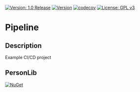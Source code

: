 [![Version: 1.0 Release](https://shields.io/badge/Version-1.0%20Release-green.svg)](https://github.com/smasgl/pipeline)
[![Version](https://travis-ci.com/smasgl/pipeline.svg?branch=main)](https://travis-ci.com/github/smasgl/pipeline)
[![codecov](https://codecov.io/gh/smasgl/pipeline/branch/main/graph/badge.svg?token=031DBA55ZI)](https://codecov.io/gh/smasgl/pipeline)
[![License: GPL v3](https://shields.io/badge/License-GPL%20v3-blue.svg)](https://www.gnu.org/licenses/gpl-3.0)

# Pipeline

## Description

Example CI/CD project

## PersonLib
[![NuGet](https://img.shields.io/nuget/dt/Smasgl.Model.PersonLib.svg)](https://www.nuget.org/packages/Smasgl.Model.PersonLib/)
